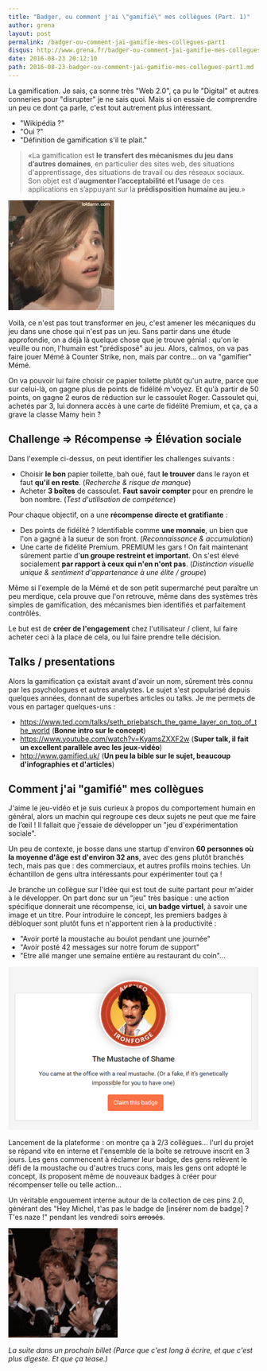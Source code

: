 ```yaml
---
title: "Badger, ou comment j'ai \"gamifié\" mes collègues (Part. 1)"
author: grena
layout: post
permalink: /badger-ou-comment-jai-gamifie-mes-collegues-part1
disqus: http://www.grena.fr/badger-ou-comment-jai-gamifie-mes-collegues-part1
date: 2016-08-23 20:12:10
path: 2016-08-23-badger-ou-comment-jai-gamifie-mes-collegues-part1.md
---
```


La gamification. Je sais, ça sonne très "Web 2.0", ça pu le "Digital" et autres conneries pour "disrupter" je ne sais quoi.
Mais si on essaie de comprendre un peu ce dont ça parle, c'est tout autrement plus intéressant.

- "Wikipédia ?"
- "Oui ?"
- "Définition de gamification s'il te plait."

> «La gamification est **le transfert des mécanismes du jeu dans d’autres domaines**, en particulier des sites web, des situations d'apprentissage, des situations de travail ou des réseaux sociaux. Son objet est d’**augmenter l’acceptabilité et l’usage** de ces applications en s’appuyant sur la **prédisposition humaine au jeu**.»

<div class="img-legend">
    <img src="/assets/img/posts/confused.gif" class="img-thumbnail ">
</div>

Voilà, ce n'est pas tout transformer en jeu, c'est amener les mécaniques du jeu dans une chose qui n'est pas un jeu. Sans partir dans une étude approfondie, on a déjà là quelque chose que je trouve génial : qu'on le veuille ou non, l'humain est "prédisposé" au jeu. Alors, calmos, on va pas faire jouer Mémé à Counter Strike, non, mais par contre... on va "gamifier" Mémé.

On va pouvoir lui faire choisir ce papier toilette plutôt qu'un autre, parce que sur celui-là, on gagne plus de points de fidélité m'voyez. Et qu'à partir de 50 points, on gagne 2 euros de réduction sur le cassoulet Roger. Cassoulet qui, achetés par 3, lui donnera accès à une carte de fidélité Premium, et ça, ça a grave la classe Mamy hein ?

## Challenge => Récompense => Élévation sociale

Dans l'exemple ci-dessus, on peut identifier les challenges suivants :
- Choisir **le bon** papier toilette, bah oué, faut **le trouver** dans le rayon et faut **qu'il en reste**.  (_Recherche & risque de manque_)
- Acheter **3 boîtes** de cassoulet. **Faut savoir compter** pour en prendre le bon nombre. (_Test d'utilisation de compétence_)

Pour chaque objectif, on a une **récompense directe et gratifiante** :
- Des points de fidélité ? Identifiable comme **une monnaie**, un bien que l'on a gagné à la sueur de son front. (_Reconnaissance & accumulation_)
- Une carte de fidélité Premium. PREMIUM les gars ! On fait maintenant sûrement partie d'**un groupe restreint et important**. On s'est élevé socialement **par rapport à ceux qui n'en n'ont pas**. (_Distinction visuelle unique & sentiment d'appartenance à une élite / groupe_)

Même si l'exemple de la Mémé et de son petit supermarché peut paraître un peu merdique, cela prouve que l'on retrouve, même dans des systèmes très simples de gamification, des mécanismes bien identifiés et parfaitement contrôlés.

Le but est de **créer de l'engagement** chez l'utilisateur / client, lui faire acheter ceci à la place de cela, ou lui faire prendre telle décision.

## Talks / presentations

Alors la gamification ça existait avant d'avoir un nom, sûrement très connu par les psychologues et autres analystes. Le sujet s'est popularisé depuis quelques années, donnant de superbes articles ou talks. Je me permets de vous en partager quelques-uns :

- https://www.ted.com/talks/seth_priebatsch_the_game_layer_on_top_of_the_world (**Bonne intro sur le concept**)
- https://www.youtube.com/watch?v=KyamsZXXF2w (**Super talk, il fait un excellent parallèle avec les jeux-vidéo**)
- http://www.gamified.uk/ (**Un peu la bible sur le sujet, beaucoup d'infographies et d'articles**)

## Comment j'ai "gamifié" mes collègues

J'aime le jeu-vidéo et je suis curieux à propos du comportement humain en général, alors un machin qui regroupe ces deux sujets ne peut que me faire de l’œil ! Il fallait que j'essaie de développer un "jeu d'expérimentation sociale".

Un peu de contexte, je bosse dans une startup d'environ **60 personnes où la moyenne d'âge est d'environ 32 ans**, avec des gens plutôt branchés tech, mais pas que : des commerciaux, et autres profils moins techies. Un échantillon de gens ultra intéressants pour expérimenter tout ça !

Je branche un collègue sur l'idée qui est tout de suite partant pour m'aider à le développer. On part donc sur un "jeu" très basique : une action spécifique donnerait une récompense, ici, **un badge virtuel**, à savoir une image et un titre.
Pour introduire le concept, les premiers badges à débloquer sont plutôt funs et n'apportent rien à la productivité :

- "Avoir porté la moustache au boulot pendant une journée"
- "Avoir posté 42 messages sur notre forum de support"
- "Etre allé manger une semaine entière au restaurant du coin"...

<div class="img-legend">
    <img src="/assets/img/posts/badge-mustache.png" class="img-thumbnail ">
</div>

Lancement de la plateforme : on montre ça à 2/3 collègues... l'url du projet se répand vite en interne et l'ensemble de la boîte se retrouve inscrit en 3 jours. Les gens commencent à réclamer leur badge, des gens relèvent le défi de la moustache ou d'autres trucs cons, mais les gens ont adopté le concept, ils proposent même de nouveaux badges à créer pour récompenser telle ou telle action...

Un véritable engouement interne autour de la collection de ces pins 2.0, générant des "Hey Michel, t'as pas le badge de [insérer nom de badge] ? T'es naze !" pendant les vendredi soirs ~~arrosés~~.

<div class="img-legend">
    <img src="/assets/img/posts/applause.gif" class="img-thumbnail ">
</div>

_La suite dans un prochain billet (Parce que c'est long à écrire, et que c'est plus digeste. Et que ça tease.)_
